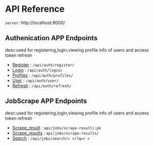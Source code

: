 # API Reference

`server`: http://localhost:8000/

## Authenication APP Endpoints

desc:used for registering,login,viewing profile info of users and access token refresh

* [Register](docs/auth/register.md) : `/api/auth/register/`
* [Login](docs/auth/login.md) : `/api/auth/login/`
* [Profiles](docs/auth/profiles.md) : `/api/auth/profiles/`
* [User](docs/auth/user.md) : `/api/auth/user/`
* [Refresh](docs/auth/refresh.md) : `/api/auth/refresh/`

## JobScrape APP Endpoints

desc:used for registering,login,viewing profile info of users and access token refresh

* [Scrape_result](docs/jobs/scrape_result_pk.md) : `api/jobs/scrape-result/:pk`
* [Scrape_results](docs/jobs/scrape_results.md) : `api/jobs/scrape-results/`
* [Search](docs/jobs/search.md) : `/api/jobs/search/< >/?q=< >`



<!-- ## Endpoints that require Authentication

Closed endpoints require a valid Bearer Token to be included in the header of the request. 
A Token can be acquired from the Login view above.

### Current User related

Each endpoint manipulates or displays information related to the User whose
Token is provided with the request:

* [Show info](user/get.md) : `GET /api/user/`
* [Update info](user/put.md) : `PUT /api/user/`

### Account related

Endpoints for viewing and manipulating the Accounts that the Authenticated User
has permissions to access.

* [Show Accessible Accounts](accounts/get.md) : `GET /api/accounts/`
* [Create Account](accounts/post.md) : `POST /api/accounts/`
* [Show An Account](accounts/pk/get.md) : `GET /api/accounts/:pk/`
* [Update An Account](accounts/pk/put.md) : `PUT /api/accounts/:pk/`
* [Delete An Account](accounts/pk/delete.md) : `DELETE /api/accounts/:pk/` -->

